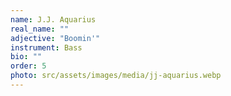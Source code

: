```yaml
---
name: J.J. Aquarius
real_name: ""
adjective: "Boomin'"
instrument: Bass
bio: ""
order: 5
photo: src/assets/images/media/jj-aquarius.webp
---
```

